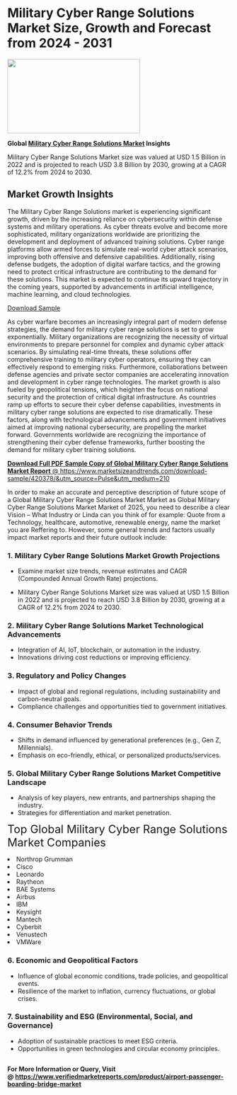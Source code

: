 <H1>Military Cyber Range Solutions Market Size, Growth and Forecast from 2024 - 2031</H1><img class="aligncenter size-medium wp-image-584254" src="https://thirdeyenews.in/wp-content/uploads/2024/09/Global-Market-Research-300x168.jpeg" alt="" width="300" height="168" /><p><strong>Global&nbsp;<a href="https://www.marketsizeandtrends.com/download-sample/420378/&amp;utm_source=Pulse&amp;utm_medium=210">Military Cyber Range Solutions Market</a> Insights</strong></p><p>Military Cyber Range Solutions Market size was valued at USD 1.5 Billion in 2022 and is projected to reach USD 3.8 Billion by 2030, growing at a CAGR of 12.2% from 2024 to 2030.</p><p><h2>Market Growth Insights</h2> <p>The Military Cyber Range Solutions market is experiencing significant growth, driven by the increasing reliance on cybersecurity within defense systems and military operations. As cyber threats evolve and become more sophisticated, military organizations worldwide are prioritizing the development and deployment of advanced training solutions. Cyber range platforms allow armed forces to simulate real-world cyber attack scenarios, improving both offensive and defensive capabilities. Additionally, rising defense budgets, the adoption of digital warfare tactics, and the growing need to protect critical infrastructure are contributing to the demand for these solutions. This market is expected to continue its upward trajectory in the coming years, supported by advancements in artificial intelligence, machine learning, and cloud technologies.</p> <p><a href="#">Download Sample</a></p> <p>As cyber warfare becomes an increasingly integral part of modern defense strategies, the demand for military cyber range solutions is set to grow exponentially. Military organizations are recognizing the necessity of virtual environments to prepare personnel for complex and dynamic cyber attack scenarios. By simulating real-time threats, these solutions offer comprehensive training to military cyber operators, ensuring they can effectively respond to emerging risks. Furthermore, collaborations between defense agencies and private sector companies are accelerating innovation and development in cyber range technologies. The market growth is also fueled by geopolitical tensions, which heighten the focus on national security and the protection of critical digital infrastructure. As countries ramp up efforts to secure their cyber defense capabilities, investments in military cyber range solutions are expected to rise dramatically. These factors, along with technological advancements and government initiatives aimed at improving national cybersecurity, are propelling the market forward. Governments worldwide are recognizing the importance of strengthening their cyber defense frameworks, further boosting the demand for military cyber training solutions.</p> <p><a href="#"></p><p><span class=""><strong>Download Full PDF Sample Copy of Global Military Cyber Range Solutions Market Report</strong> @ <a href="https://www.marketsizeandtrends.com/download-sample/420378/&amp;utm_source=Pulse&amp;utm_medium=210" target="_blank">https://www.marketsizeandtrends.com/download-sample/420378/&amp;utm_source=Pulse&amp;utm_medium=210</a></span></p><p>In order to make an accurate and perceptive description of future scope of a Global&nbsp;Military Cyber Range Solutions Market Market as Global&nbsp;Military Cyber Range Solutions Market Market of 2025, you need to describe a clear Vision &ndash; What Industry or Linda can you think of for example: Quote from a Technology, healthcare, automotive, renewable energy, name the market you are Reffering to. However, some general trends and factors usually impact market reports and their future outlook include:</p><h3>1.&nbsp;<strong>Military Cyber Range Solutions Market Growth Projections</strong></h3><ul><li>Examine market size trends, revenue estimates and CAGR (Compounded Annual Growth Rate) projections.</li><li><p>Military Cyber Range Solutions Market size was valued at USD 1.5 Billion in 2022 and is projected to reach USD 3.8 Billion by 2030, growing at a CAGR of 12.2% from 2024 to 2030.</p></li></ul><h3>2.&nbsp;<strong>Military Cyber Range Solutions Market Technological Advancements</strong></h3><ul><li>Integration of AI, IoT, blockchain, or automation in the industry.</li><li>Innovations driving cost reductions or improving efficiency.</li></ul><h3>3.&nbsp;<strong>Regulatory and Policy Changes</strong></h3><ul><li>Impact of global and regional regulations, including sustainability and carbon-neutral goals.</li><li>Compliance challenges and opportunities tied to government initiatives.</li></ul><h3>4.&nbsp;<strong>Consumer Behavior Trends</strong></h3><ul><li>Shifts in demand influenced by generational preferences (e.g., Gen Z, Millennials).</li><li>Emphasis on eco-friendly, ethical, or personalized products/services.</li></ul><h3>5.&nbsp;<strong>Global Military Cyber Range Solutions Market Competitive Landscape</strong></h3><ul><li>Analysis of key players, new entrants, and partnerships shaping the industry.</li><li>Strategies for differentiation and market penetration.</li></ul><p data-pm-slice="1 1 []"><span style="color: inherit; font-family: inherit; font-size: 25px;">Top Global Military Cyber Range Solutions Market Companies</span></p><div class="" data-test-id=""><p><li>Northrop Grumman</li><li> Cisco</li><li> Leonardo</li><li> Raytheon</li><li> BAE Systems</li><li> Airbus</li><li> IBM</li><li> Keysight</li><li> Mantech</li><li> Cyberbit</li><li> Venustech</li><li> VMWare</li></p></div><h3>6.&nbsp;<strong>Economic and Geopolitical Factors</strong></h3><ul><li>Influence of global economic conditions, trade policies, and geopolitical events.</li><li>Resilience of the market to inflation, currency fluctuations, or global crises.</li></ul><h3>7.&nbsp;<strong>Sustainability and ESG (Environmental, Social, and Governance)</strong></h3><ul><li>Adoption of sustainable practices to meet ESG criteria.</li><li>Opportunities in green technologies and circular economy principles.</li></ul><h2><strong style="font-size: 14px;">For More Information or Query, Visit @&nbsp;</strong><a style="background-color: #ffffff; font-size: 14px;" href="https://www.marketsizeandtrends.com/report/military-cyber-range-solutions-market/" target="_blank">https://www.verifiedmarketreports.com/product/airport-passenger-boarding-bridge-market</a></h2>
